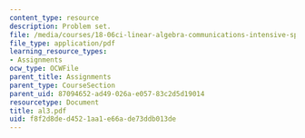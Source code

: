 ```yaml
---
content_type: resource
description: Problem set.
file: /media/courses/18-06ci-linear-algebra-communications-intensive-spring-2004/f8f2d8ded4521aa1e66ade73ddb013de_al3.pdf
file_type: application/pdf
learning_resource_types:
- Assignments
ocw_type: OCWFile
parent_title: Assignments
parent_type: CourseSection
parent_uid: 87094652-ad49-026a-e057-83c2d5d19014
resourcetype: Document
title: al3.pdf
uid: f8f2d8de-d452-1aa1-e66a-de73ddb013de
---
```

